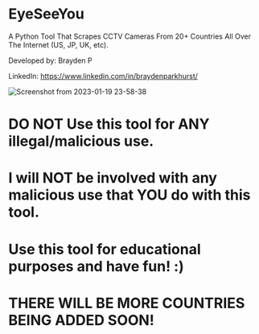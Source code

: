 # EyeSeeYou
A Python Tool That Scrapes CCTV Cameras From 20+ Countries All Over The Internet (US, JP, UK, etc).

Developed by: Brayden P

LinkedIn: https://www.linkedin.com/in/braydenparkhurst/

![Screenshot from 2023-01-19 23-58-38](https://user-images.githubusercontent.com/110374818/213449612-a0884645-5cad-4d8b-bc8e-cad59d79af4a.png)

# DO NOT Use this tool for ANY illegal/malicious use.
# I will NOT be involved with any malicious use that YOU do with this tool.

# Use this tool for educational purposes and have fun! :)

# THERE WILL BE MORE COUNTRIES BEING ADDED SOON!

